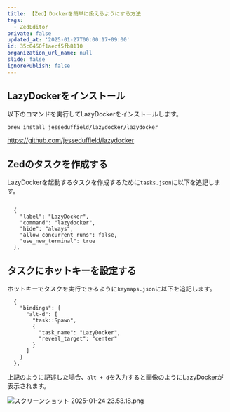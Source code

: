 ```yaml
---
title: 【Zed】Dockerを簡単に扱えるようにする方法
tags:
  - ZedEditor
private: false
updated_at: '2025-01-27T00:00:17+09:00'
id: 35c0450f1aecf5fb8110
organization_url_name: null
slide: false
ignorePublish: false
---
```

## LazyDockerをインストール

以下のコマンドを実行してLazyDockerをインストールします。

```terminal
brew install jesseduffield/lazydocker/lazydocker
```

https://github.com/jesseduffield/lazydocker

## Zedのタスクを作成する

LazyDockerを起動するタスクを作成するために`tasks.json`に以下を追記します。

```jsonc

  {
    "label": "LazyDocker",
    "command": "lazydocker",
    "hide": "always",
    "allow_concurrent_runs": false,
    "use_new_terminal": true
  },

```

## タスクにホットキーを設定する

ホットキーでタスクを実行できるように`keymaps.json`に以下を追記します。

```jsonc
  {
    "bindings": {
      "alt-d": [
        "task::Spawn",
        {
          "task_name": "LazyDocker",
          "reveal_target": "center"
        }
      ]
    }
  },

```

上記のように記述した場合、`alt + d`を入力すると画像のようにLazyDockerが表示されます。

![スクリーンショット 2025-01-24 23.53.18.png](https://qiita-image-store.s3.ap-northeast-1.amazonaws.com/0/2342443/541623f3-4c10-bd31-114b-ede31178d21c.png)

  
